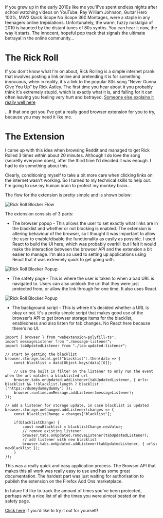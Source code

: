 If you grew up in the early 2010s like me you'll've spent endless nights after school watching videos on YouTube. Ray William Johnson, Guitar Hero 100%, MW2 Quick Scope No Scope 360 Montages, were a staple in any teenagers online trepidations. Unfortunately, the warm, fuzzy nostalgia of 2010 is haunted by the distant tunes of 80s synths. You can hear it now, the way it starts. The innocent, hopeful pop track that signals the ultimate betrayal in the online community...

# The Rick Roll

If you don't know what I'm on about, Rick Rolling is a simple internet prank that involves posting a link online and pretending it is for something innocuous, when in reality, it's a link to the popular 80s song "Never Gunna Give You Up" by Rick Astley. The first time you hear about it you probably think it's extremely stupid, which is exactly what it is, and falling for it can often leaving you feeling very hurt and betrayed. [Someone else explains it really well here](https://www.youtube.com/watch?v=dQw4w9WgXcQ)

...If that one got you I've got a really good browser extension for you to try, because you may need it like me.

# The Extension

I came up with this idea when browsing Reddit and managed to get Rick Rolled 3 times within about 20 minutes. Although I do love the song (secretly everyone does), after the third time I'd decided it was enough. I had to do something about this.

Clearly, conditioning myself to take a bit more care when clicking links on the internet wasn't working. So I turned to my technical skills to help out. I'm going to use my human brain to protect my monkey brain...

The flow for the extension is pretty simple and is shown below:

![Rick Roll Blocker Flow](https://joetm.space/assets/articleimages/rick_2.jpg)

The extension consists of 3 parts:

* The browser popup - This allows the user to set exactly what links are in the blacklist and whether or not blocking is enabled. The extension is altering behaviour of the browser, so I thought it was important to allow the user to enable/disable the functionality as easily as possible. I used React to build the UI here, which was probably overkill but I felt it would make the interaction between the browser API and the extension a bit easier to manage. I'm also so used to setting up applications using React that it was extremely quick to get going with.

![Rick Roll Blocker Popup](https://joetm.space/assets/articleimages/rick_3.jpg)

* The safety page - This is where the user is taken to when a bad URL is navigated to. Users can also unblock the url that they were just protected from, or allow the link through for one time. It also uses React.

![Rick Roll Blocker Popup](https://joetm.space/assets/articleimages/rick_4.jpg)

* The background script - This is where it's decided whether a URL is okay or not. It's a pretty simple script that makes good use of the browser's API to get browser storage items for the blacklist, enabledness and also listen for tab changes. No React here because there's no UI.

```
import { browser } from "webextension-polyfill-ts";
import messageListener from "./message-listener";
import tabUpdatedListener from "./tab-updated-listener";

// start by getting the blacklist
browser.storage.local.get("blacklist").then(data => {
    const blacklist = data[Object.keys(data)[0]];
    
    // use the built in filter on the listener to only run the event when the url matches a blacklisted url
    browser.tabs.onUpdated.addListener(tabUpdatedListener, { urls: blacklist && !!blacklist.length ? blacklist : ["https://dummydummydummy"] });
    browser.runtime.onMessage.addListener(messageListener);
});

// add a listener for storage update, in case blacklist is updated
browser.storage.onChanged.addListener(changes => {
    const blacklistChange = changes["blacklist"];

    if(blacklistChange) {
        const newBlacklist = blacklistChange.newValue;
        // remove existing listener 
        browser.tabs.onUpdated.removeListener(tabUpdatedListener);
        // add listener with new blacklist
        browser.tabs.onUpdated.addListener(tabUpdatedListener, { urls: newBlacklist });
    }
});
```

This was a really quick and easy application process. The Browser API that makes this all work was really easy to use and has some great documentation. The hardest part was just waiting for authorisation to publish the extension on the Firefox Add Ons marketplace.

In future I'd like to track the amount of times you've been protected, perhaps with a nice list of all the times you were almost bested on the safety page.

[Click here](https://addons.mozilla.org/en-GB/firefox/addon/rick-roll-blocker/) if you'd like to try it out for yourself!